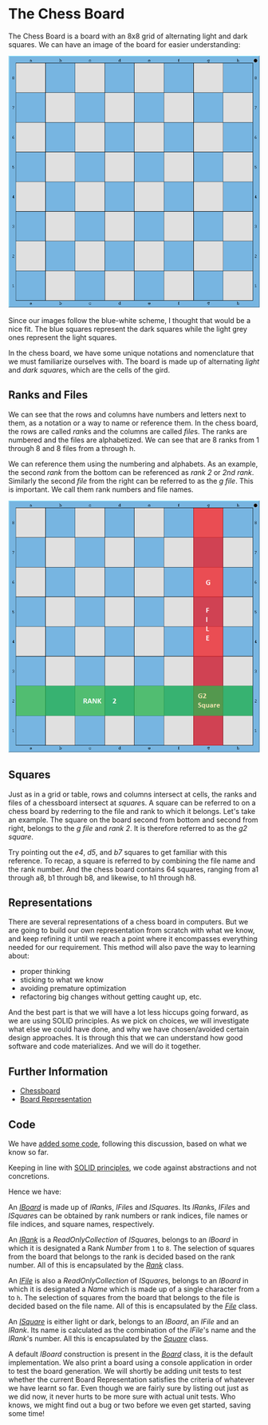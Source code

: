# The Chess Board

The Chess Board is a board with an 8x8 grid of alternating light and dark squares. We can have an
image of the board for easier understanding:

![Chess Board](media/chess-board.png)

Since our images follow the blue-white scheme, I thought that would be a nice fit. The blue squares
represent the dark squares while the light grey ones represent the light squares.

In the chess board, we have some unique notations and nomenclature that we must familiarize
ourselves with. The board is made up of alternating *light* and *dark* *square*s, which are the
cells of the gird.

## Ranks and Files

We can see that the rows and columns have numbers and letters next to them, as a notation or a
way to name or reference them. In the chess board, the rows are called *rank*s and the columns
are called *file*s. The ranks are numbered and the files are alphabetized. We can see that are 8
ranks from 1 through 8 and 8 files from a through h.

We can reference them using the numbering and alphabets. As an example, the second *rank* from the
bottom can be referenced as *rank 2* or *2nd rank*. Similarly the second *file* from the right can
be referred to as the *g file*. This is important. We call them rank numbers and file names.

![Chess Board](media/g2-square.png)

## Squares

Just as in a grid or table, rows and columns intersect at cells, the ranks and files of a chessboard
intersect at *square*s. A square can be referred to on a chess board by rederring to the file and
rank to which it belongs. Let's take an example. The square on the board second from bottom and
second from right, belongs to the *g file* and *rank 2*. It is therefore referred to as the *g2
square*.

Try pointing out the *e4*, *d5*, and *b7* squares to get familiar with this reference. To recap, a
square is referred to by combining the file name and the rank number. And the chess board contains 64
squares, ranging from a1 through a8, b1 through b8, and likewise, to h1 through h8.

## Representations

There are several representations of a chess board in computers. But we are going to build our own
representation from scratch with what we know, and keep refining it until we reach a point where it
encompasses everything needed for our requirement. This method will also pave the way to learning
about:

* proper thinking
* sticking to what we know
* avoiding premature optimization
* refactoring big changes without getting caught up, etc.

And the best part is that we will have a lot less hiccups going forward, as we are using SOLID
principles. As we pick on choices, we will investigate what else we could have done, and why we have
chosen/avoided certain design approaches. It is through this that we can understand how good software
and code materializes. And we will do it together.

## Further Information

* [Chessboard](https://en.wikipedia.org/wiki/Chessboard)
* [Board Representation](https://en.wikipedia.org/wiki/Board_representation_(chess))

## Code

We have [added some code](https://github.com/kenshinthebattosai/CAESAR/commit/5634a2873ae4844767d07d996a1a0599d8f96fcf),
following this discussion, based on what we know so far.

Keeping in line with [SOLID principles](), we code against abstractions and not concretions.

Hence we have:

An *[IBoard](../CAESAR/CAESAR.Chess/IBoard.cs)* is made up of *IRank*s, *IFile*s and *ISquare*s.
Its *IRank*s, *IFile*s and *ISquare*s can be obtained by rank numbers or rank indices, file names
or file indices, and square names, respectively.

An *[IRank](../CAESAR/CAESAR.Chess/IRank.cs)* is a *ReadOnlyCollection* of *ISquare*s, belongs to an
*IBoard* in which it is designated a Rank *Number* from `1` to `8`. The selection of squares from the
board that belongs to the rank is decided based on the rank number. All of this is encapsulated by the
*[Rank](../CAESAR/CAESAR.Chess/Implementation/Rank.cs)* class.

An *[IFile](../CAESAR/CAESAR.Chess/IFile.cs)* is also a *ReadOnlyCollection* of *ISquare*s, belongs
to an *IBoard* in which it is designated a *Name* which is made up of a single character from `a` to
`h`. The selection of squares from the board that belongs to the file is decided based on the file
name. All of this is encapsulated by the *[File](../CAESAR/CAESAR.Chess/Implementation/File.cs)*
class.

An *[ISquare](../CAESAR/CAESAR.Chess/ISquare.cs)* is either light or dark, belongs to an *IBoard*, an
*IFile* and an *IRank*. Its name is calculated as the combination of the *IFile*'s name and the
*IRank*'s number. All this is encapsulated by the
*[Square](../CAESAR/CAESAR.Chess/Implementation/Square.cs)* class.

A default *IBoard* construction is present in the
*[Board](../CAESAR/CAESAR.Chess/Implementation/Board.cs)* class, it is the default implementation.
We also print a board using a console application in order to test the board generation.
We will shortly be adding unit tests to test whether the current Board Representation satisfies the
criteria of whatever we have learnt so far. Even though we are fairly sure by listing out just as we
did now, it never hurts to be more sure with actual unit tests. Who knows, we might find out a bug or
two before we even get started, saving some time!

